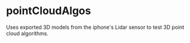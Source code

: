# pointCloudAlgos
Uses exported 3D models from the iphone's Lidar sensor to test 3D point cloud algorithms.
